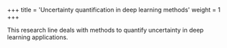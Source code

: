 +++
title = 'Uncertainty quantification in deep learning methods'
weight = 1
+++

This research line deals with methods to quantify uncertainty in deep learning applications. 
